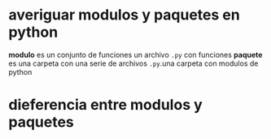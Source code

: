 # averiguar modulos y paquetes en python
**modulo**
es un conjunto de funciones un archivo
`.py` con funciones 
**paquete**
es una carpeta con una serie de archivos
 `.py`.una carpeta con modulos de python
# dieferencia entre modulos y paquetes